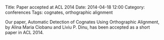 Title: Paper accepted at ACL 2014
Date: 2014-04-18 12:00
Category: conferences
Tags: cognates, orthographic alignment

Our paper, Automatic Detection of Cognates Using Orthographic Alignment, by
Alina Maria Ciobanu and Liviu P. Dinu, has been accepted as a short paper in
ACL 2014.
